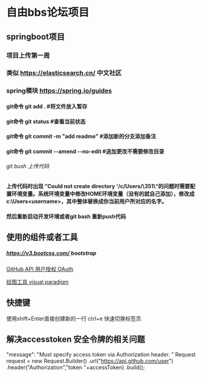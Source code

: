 # 自由bbs论坛项目
## springboot项目
### 项目上传第一周
### 类似 https://elasticsearch.cn/ 中文社区
### spring模块 https://spring.io/guides
#### git命令 git add . #将文件放入暂存
#### git命令 git status #查看当前状态
#### git命令 git commit -m "add readme" #添加新的分支添加备注
#### git命令 git commit --amend --no-edit #追加更改不需要修改目录
###### git bush 上传代码
#### 上传代码时出现 ”Could not create directory '/c/Users/\351\“的问题时需要配置环境变量。系统环境变量中修改HOME环境变量（没有的就自己添加），修改成c:\Users\<username>，其中<username>整体替换成你当前用户所对应的名字。
#### 然后重新启动开发环境或者git bash 重新push代码
## 使用的组件或者工具
##### https://v3.bootcss.com/ bootstrap
[GitHub API 用户授权 OAuth](https://docs.github.com/en/developers/apps/building-oauth-apps/creating-an-oauth-app)

[绘图工具 visual paradigm](https://www.visual-paradigm.com/cn/)

## 快捷键
使用shift+Enter直接创建新的一行
ctrl+e 快速切换标签页

## 解决accesstoken 安全令牌的相关问题  
"message": "Must specify access token via Authorization header. ”
Request request = new Request.Builder()
.url("https://api.github.com/user")
.header("Authorization","token "+accessToken)
.build();
